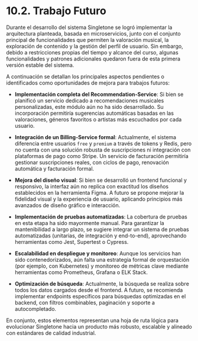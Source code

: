 # 10.2. Trabajo Futuro

Durante el desarrollo del sistema Singletone se logró implementar la arquitectura planteada, basada en microservicios, junto con el conjunto principal de funcionalidades que permiten la valoración musical, la exploración de contenido y la gestión del perfil de usuario. Sin embargo, debido a restricciones propias del tiempo y alcance del curso, algunas funcionalidades y patrones adicionales quedaron fuera de esta primera versión estable del sistema.

A continuación se detallan los principales aspectos pendientes o identificados como oportunidades de mejora para trabajos futuros:

- **Implementación completa del Recommendation-Service**: Si bien se planificó un servicio dedicado a recomendaciones musicales personalizadas, este módulo aún no ha sido desarrollado. Su incorporación permitiría sugerencias automáticas basadas en las valoraciones, géneros favoritos o artistas más escuchados por cada usuario.

- **Integración de un Billing-Service formal**: Actualmente, el sistema diferencia entre usuarios `free` y `premium` a través de tokens y Redis, pero no cuenta con una solución robusta de suscripciones ni integración con plataformas de pago como Stripe. Un servicio de facturación permitiría gestionar suscripciones reales, con ciclos de pago, renovación automática y facturación formal.

- **Mejora del diseño visual**: Si bien se desarrolló un frontend funcional y responsivo, la interfaz aún no replica con exactitud los diseños establecidos en la herramienta Figma. A futuro se propone mejorar la fidelidad visual y la experiencia de usuario, aplicando principios más avanzados de diseño gráfico e interacción.

- **Implementación de pruebas automatizadas**: La cobertura de pruebas en esta etapa ha sido mayormente manual. Para garantizar la mantenibilidad a largo plazo, se sugiere integrar un sistema de pruebas automatizadas (unitarias, de integración y end-to-end), aprovechando herramientas como Jest, Supertest o Cypress.

- **Escalabilidad en despliegue y monitoreo**: Aunque los servicios han sido contenedorizados, aún falta una estrategia formal de orquestación (por ejemplo, con Kubernetes) y monitoreo de métricas clave mediante herramientas como Prometheus, Grafana o ELK Stack.

- **Optimización de búsqueda**: Actualmente, la búsqueda se realiza sobre todos los datos cargados desde el frontend. A futuro, se recomienda implementar endpoints específicos para búsquedas optimizadas en el backend, con filtros combinables, paginación y soporte a autocompletado.

En conjunto, estos elementos representan una hoja de ruta lógica para evolucionar Singletone hacia un producto más robusto, escalable y alineado con estándares de calidad industrial.